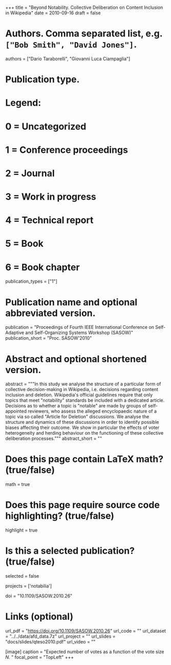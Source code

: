 +++
title = "Beyond Notability. Collective Deliberation on Content Inclusion in Wikipedia"
date = 2010-09-16
draft = false

# Authors. Comma separated list, e.g. `["Bob Smith", "David Jones"]`.
authors = ["Dario Taraborelli", "Giovanni Luca Ciampaglia"]

# Publication type.
# Legend:
# 0 = Uncategorized
# 1 = Conference proceedings
# 2 = Journal
# 3 = Work in progress
# 4 = Technical report
# 5 = Book
# 6 = Book chapter
publication_types = ["1"]

# Publication name and optional abbreviated version.
publication = "Proceedings of Fourth IEEE International Conference on Self-Adaptive and Self-Organizing Systems Workshop (SASOW)"
publication_short = "Proc. SASOW'2010"

# Abstract and optional shortened version.
abstract = """In this study we analyse the structure of a
particular form of collective decision-making in Wikipedia, i.e. decisions
regarding content inclusion and deletion. Wikipedia's official guidelines
require that only topics that meet "notability" standards be included with
a dedicated article. Decisions as to whether a topic is "notable" are made
by groups of self-appointed reviewers, who assess the alleged encyclopaedic
nature of a topic via so called "Article for Deletion" discussions. We
analyse the structure and dynamics of these discussions in order to
identify possible biases affecting their outcome. We show in particular the
effects of voter heterogeneity and herding behaviour on the functioning of
these collective deliberation processes."""
abstract_short = ""

# Does this page contain LaTeX math? (true/false)
math = true

# Does this page require source code highlighting? (true/false)
highlight = true

# Is this a selected publication? (true/false)
selected = false

projects = ['notabilia']

doi = "10.1109/SASOW.2010.26"

# Links (optional)
url_pdf = "https://doi.org/10.1109/SASOW.2010.26"
url_code = ""
url_dataset = "../../data/afd_data.7z"
url_project = ""
url_slides = "docs/slides/qteso2010.pdf"
url_video = ""

[image]
  caption = "Expected number of votes as a function of the vote size $N$. " 
  focal_point = "TopLeft"
+++

